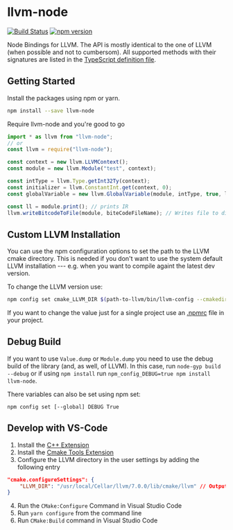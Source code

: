 # llvm-node

[![Build Status](https://github.com/sbip-sg/llvm-node/workflows/CI/badge.svg)](https://github.com/sbip-sg/llvm-node/actions)
[![npm version](https://badge.fury.io/js/@lungchen%2Fllvm-node.svg)](https://badge.fury.io/js/@lungchen%2Fllvm-node)

Node Bindings for LLVM. The API is mostly identical to the one of LLVM (when possible and not to cumbersom). All supported methods with their signatures are listed in the [TypeScript definition file](./llvm-node.d.ts).

## Getting Started

Install the packages using npm or yarn.

```bash
npm install --save llvm-node
```

Require llvm-node and you're good to go

```js
import * as llvm from "llvm-node";
// or
const llvm = require("llvm-node");

const context = new llvm.LLVMContext();
const module = new llvm.Module("test", context);

const intType = llvm.Type.getInt32Ty(context);
const initializer = llvm.ConstantInt.get(context, 0);
const globalVariable = new llvm.GlobalVariable(module, intType, true, llvm.LinkageTypes.InternalLinkage, initializer);

const ll = module.print(); // prints IR
llvm.writeBitcodeToFile(module, biteCodeFileName); // Writes file to disk
```

## Custom LLVM Installation

You can use the npm configuration options to set the path to the LLVM cmake directory. This is needed if you don't want to use the system default LLVM installation --- e.g. when you want to compile againt the latest dev version.

To change the LLVM version use:

```sh
npm config set cmake_LLVM_DIR $(path-to-llvm/bin/llvm-config --cmakedir)
```

If you want to change the value just for a single project use an [.npmrc](https://docs.npmjs.com/files/npmrc) file in your project.

## Debug Build

If you want to use `Value.dump` or `Module.dump` you need to use the debug build of the library (and, as well, of LLVM).
In this case, run `node-gyp build --debug` or if using `npm install` run `npm_config_DEBUG=true npm install llvm-node`.

There variables can also be set using npm set:

`npm config set [--global] DEBUG True`

## Develop with VS-Code

1. Install the [C++ Extension](https://marketplace.visualstudio.com/items?itemName=ms-vscode.cpptools)
2. Install the [Cmake Tools Extension](https://marketplace.visualstudio.com/items?itemName=vector-of-bool.cmake-tools)
3. Configure the LLVM directory in the user settings by adding the following entry

```json
"cmake.configureSettings": {
    "LLVM_DIR": "/usr/local/Cellar/llvm/7.0.0/lib/cmake/llvm" // Output of llvm-config --cmakedir
}
```

4. Run the `CMake:Configure` Command in Visual Studio Code
5. Run `yarn configure` from the command line
6. Run `CMake:Build` command in Visual Studio Code
